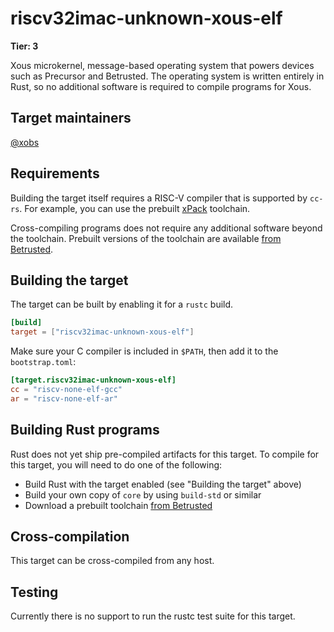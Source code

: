 # riscv32imac-unknown-xous-elf

**Tier: 3**

Xous microkernel, message-based operating system that powers devices such as Precursor and Betrusted. The operating system is written entirely in Rust, so no additional software is required to compile programs for Xous.

## Target maintainers

[@xobs](https://github.com/xobs)

## Requirements


Building the target itself requires a RISC-V compiler that is supported by `cc-rs`. For example, you can use the prebuilt [xPack](https://github.com/xpack-dev-tools/riscv-none-elf-gcc-xpack/releases/latest) toolchain.

Cross-compiling programs does not require any additional software beyond the toolchain. Prebuilt versions of the toolchain are available [from Betrusted](https://github.com/betrusted-io/rust/releases).

## Building the target

The target can be built by enabling it for a `rustc` build.

```toml
[build]
target = ["riscv32imac-unknown-xous-elf"]
```

Make sure your C compiler is included in `$PATH`, then add it to the `bootstrap.toml`:

```toml
[target.riscv32imac-unknown-xous-elf]
cc = "riscv-none-elf-gcc"
ar = "riscv-none-elf-ar"
```

## Building Rust programs

Rust does not yet ship pre-compiled artifacts for this target. To compile for
this target, you will need to do one of the following:

* Build Rust with the target enabled (see "Building the target" above)
* Build your own copy of `core` by using `build-std` or similar
* Download a prebuilt toolchain [from Betrusted](https://github.com/betrusted-io/rust/releases)

## Cross-compilation

This target can be cross-compiled from any host.

## Testing

Currently there is no support to run the rustc test suite for this target.
